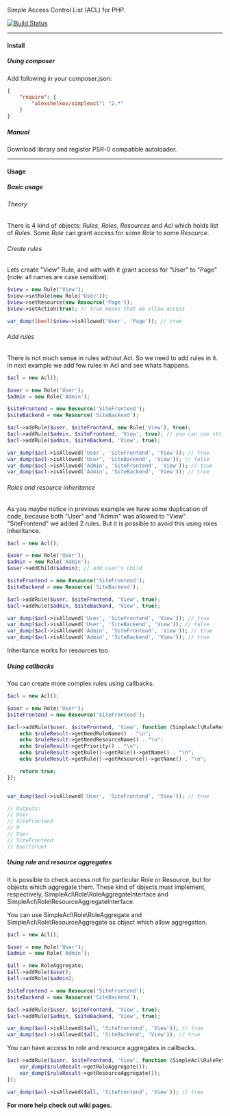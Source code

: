 Simple Access Control List (ACL) for PHP.

[![Build Status](https://secure.travis-ci.org/alexshelkov/SimpleAcl.png)](http://travis-ci.org/alexshelkov/SimpleAcl)
_____________________________________________________________________________________________________________________
#### Install
##### Using composer
Add following in your composer.json:
```json
{
    "require": {
        "alexshelkov/simpleacl": "2.*"
    }
}
```
##### Manual
Download library and register PSR-0 compatible autoloader.
________________________________________________________
#### Usage
##### Basic usage
###### Theory
There is 4 kind of objects: *Rules*, *Roles*, *Resources* and *Acl* which holds list of *Rules*. Some *Rule* can grant access for some *Role* to some *Resource*.

###### Create rules
Lets create "View" Rule, and with with it grant access for "User" to "Page" (note: all names are case sensitive):
```php
$view = new Rule('View');
$view->setRole(new Role('User'));
$view->setResource(new Resource('Page'));
$view->setAction(true); // true means that we allow access

var_dump((bool)$view->isAllowed('User', 'Page')); // true
```

###### Add rules
There is not much sense in rules without Acl. So we need to add rules in it. In next example we add few rules in Acl and see whats happens.
```php
$acl = new Acl();

$user = new Role('User');
$admin = new Role('Admin');

$siteFrontend = new Resource('SiteFrontend');
$siteBackend = new Resource('SiteBackend');

$acl->addRule($user, $siteFrontend, new Rule('View'), true);
$acl->addRule($admin, $siteFrontend, 'View', true); // you can use string as rule
$acl->addRule($admin, $siteBackend, 'View', true);

var_dump($acl->isAllowed('User', 'SiteFrontend', 'View')); // true
var_dump($acl->isAllowed('User', 'SiteBackend', 'View')); // false
var_dump($acl->isAllowed('Admin', 'SiteFrontend', 'View')); // true
var_dump($acl->isAllowed('Admin', 'SiteBackend', 'View')); // true
```
###### Roles and resource inheritance
As you maybe notice in previous example we have some duplication of code, because both "User" and "Admin" was allowed to "View" "SiteFrontend" we added 2 rules. But it is possible to avoid this using roles inheritance.
```php
$acl = new Acl();

$user = new Role('User');
$admin = new Role('Admin');
$user->addChild($admin); // add user's child

$siteFrontend = new Resource('SiteFrontend');
$siteBackend = new Resource('SiteBackend');

$acl->addRule($user, $siteFrontend, 'View', true);
$acl->addRule($admin, $siteBackend, 'View', true);

var_dump($acl->isAllowed('User', 'SiteFrontend', 'View')); // true
var_dump($acl->isAllowed('User', 'SiteBackend', 'View')); // false
var_dump($acl->isAllowed('Admin', 'SiteFrontend', 'View')); // true
var_dump($acl->isAllowed('Admin', 'SiteBackend', 'View')); // true
```
Inheritance works for resources too.

##### Using callbacks
You can create more complex rules using callbacks.
```php
$acl = new Acl();

$user = new Role('User');
$siteFrontend = new Resource('SiteFrontend');

$acl->addRule($user, $siteFrontend, 'View', function (SimpleAcl\RuleResult $ruleResult) {
    echo $ruleResult->getNeedRoleName() . "\n";
    echo $ruleResult->getNeedResourceName() . "\n";
    echo $ruleResult->getPriority() . "\n";
    echo $ruleResult->getRule()->getRole()->getName() . "\n";
    echo $ruleResult->getRule()->getResource()->getName() . "\n";

    return true;
});


var_dump($acl->isAllowed('User', 'SiteFrontend', 'View')); // true

// Outputs:
// User
// SiteFrontend
// 0
// User
// SiteFrontend
// bool(true)
```

##### Using role and resource aggregates
It is possible to check access not for particular Role or Resource, but for objects which aggregate them. These kind of objects must implement, respectively, SimpleAcl\Role\RoleAggregateInterface and SimpleAcl\Role\ResourceAggregateInterface.

You can use SimpleAcl\Role\RoleAggregate and SimpleAcl\Role\ResourceAggregate as object which allow aggregation.
```php
$acl = new Acl();

$user = new Role('User');
$admin = new Role('Admin');

$all = new RoleAggregate;
$all->addRole($user);
$all->addRole($admin);

$siteFrontend = new Resource('SiteFrontend');
$siteBackend = new Resource('SiteBackend');

$acl->addRule($user, $siteFrontend, 'View', true);
$acl->addRule($admin, $siteBackend, 'View', true);

var_dump($acl->isAllowed($all, 'SiteFrontend', 'View')); // true
var_dump($acl->isAllowed($all, 'SiteBackend', 'View')); // true
```

You can have access to role and resource aggregates in callbacks.
```php
$acl->addRule($user, $siteFrontend, 'View', function (SimpleAcl\RuleResult $ruleResult) {
    var_dump($ruleResult->getRoleAggregate());
    var_dump($ruleResult->getResourceAggregate());
});

var_dump($acl->isAllowed($all, 'SiteFrontend', 'View')); // true
```

__For more help check out wiki pages.__